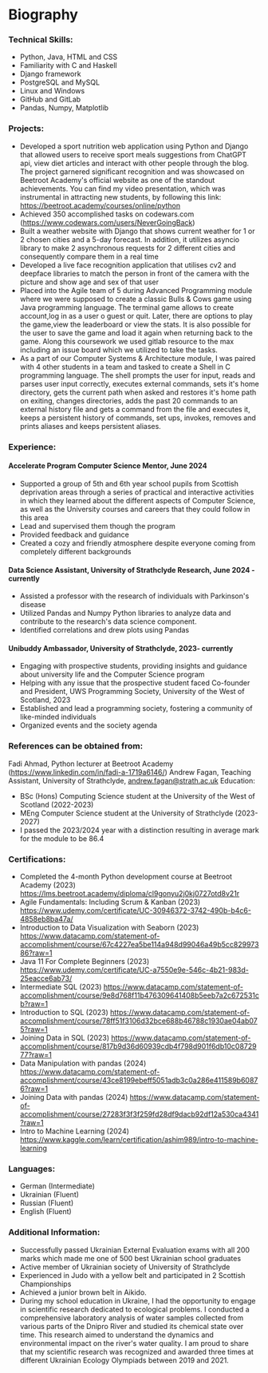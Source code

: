 # Biography


### Technical Skills:
- 	Python, Java, HTML and CSS
-	Familiarity with C and Haskell
-	Django framework
-	PostgreSQL and MySQL
-	Linux and Windows
-	GitHub and GitLab
-	Pandas, Numpy, Matplotlib

### Projects:
-	Developed a sport nutrition web application using Python and Django that allowed users to receive sport meals suggestions from ChatGPT api, view diet articles and interact with other people through the blog. The project garnered significant recognition and was showcased on Beetroot Academy's official website as one of the standout achievements. You can find my video presentation, which was instrumental in attracting new students, by following this link: https://beetroot.academy/courses/online/python
-	Achieved 350 accomplished tasks on codewars.com (https://www.codewars.com/users/NeverGoingBack)
-	Built a weather website with Django that shows current weather for 1 or 2 chosen cities and a 5-day forecast. In addition, it utilizes asyncio library to make 2 asynchronous requests for 2 different cities and consequently compare them in a real time
-	Developed a live face recognition application that utilises cv2 and deepface libraries to match the person in front of the camera with the picture and show age and sex of that user
-	Placed into the Agile team of 5 during Advanced Programming module where we were supposed to create a classic Bulls & Cows game using Java programming language. The terminal game allows to create account,log in as a user o guest or quit.  Later, there are options to play the game,view the leaderboard or view the stats. It is also possible for the user to save the game and load it again when returning back to the game. Along this coursework we used gitlab resource to the max including an issue board which we utilized to take the tasks. 
-	As a part of our Computer Systems & Architecture module, I was paired with 4 other students in a team and tasked to create a Shell in C programming language. The shell prompts the user for input, reads and parses user input correctly, executes external commands, sets it's home directory, gets the current path when asked and restores it's home path on exiting, changes directories, adds the past 20 commands to an external history file and gets a command from the file and executes it, keeps a persistent history of commands, set ups, invokes, removes and prints aliases and keeps persistent aliases. 


### Experience:
#### Accelerate Program Computer Science Mentor, June 2024
-	Supported a group of 5th and 6th year school pupils from Scottish deprivation areas through a series of practical and interactive activities in which they learned about the different aspects of Computer Science, as well as the University courses and careers that they could follow in this area
-	Lead and supervised them though the program
-	Provided feedback and guidance
-	Created a cozy and friendly atmosphere despite everyone coming from completely different backgrounds
#### Data Science Assistant, University of Strathclyde Research, June 2024 - currently
-	Assisted a professor with the research of individuals with Parkinson's disease
-	Utilized Pandas and Numpy Python libraries to analyze data and contribute to the research's data science component.
-	Identified correlations and drew plots using Pandas 
#### Unibuddy Ambassador, University of Strathclyde, 2023- currently
-	Engaging with prospective students, providing insights and guidance about university life and the Computer Science program
-	Helping with any issue that the prospective student faced
Co-founder and President, UWS Programming Society, University of the West of Scotland, 2023
-	Established and lead a programming society, fostering a community of like-minded individuals 
-	Organized events and the society agenda

### References can be obtained from:
Fadi Ahmad, Python lecturer at Beetroot Academy (https://www.linkedin.com/in/fadi-a-1719a6146/)
Andrew Fagan, Teaching Assistant, University of Strathclyde, andrew.fagan@strath.ac.uk
Education:
-	BSc (Hons) Computing Science student at the University of the West of Scotland (2022-2023)
-	MEng Computer Science student at the University of Strathclyde (2023-2027) 
-	I passed the 2023/2024 year with a distinction resulting in average mark for the module to be 86.4

### Certifications:
-	Completed the 4-month Python development course at Beetroot Academy (2023) https://lms.beetroot.academy/diploma/cl9gonyu2j0kj0727otd8v21r
-	Agile Fundamentals: Including Scrum & Kanban (2023)                https://www.udemy.com/certificate/UC-30946372-3742-490b-b4c6-4858eb8ba47a/
-	Introduction to Data Visualization with Seaborn (2023) https://www.datacamp.com/statement-of-accomplishment/course/67c4227ea5be114a948d99046a49b5cc82997386?raw=1 
-	Java 11 For Complete Beginners (2023)
https://www.udemy.com/certificate/UC-a7550e9e-546c-4b21-983d-25eacce6ab73/
-	Intermediate SQL (2023)
https://www.datacamp.com/statement-of-accomplishment/course/9e8d768f11b476309641408b5eeb7a2c672531cb?raw=1 
-	Introduction to SQL (2023) 
https://www.datacamp.com/statement-of-accomplishment/course/78ff51f3106d32bce688b46788c1930ae04ab075?raw=1
-	Joining Data in SQL (2023)
 https://www.datacamp.com/statement-of-accomplishment/course/817b9d36d60939cdb4f798d901f6db10c0872977?raw=1                                                                                                                                             
-	Data Manipulation with pandas (2024)
 https://www.datacamp.com/statement-of-accomplishment/course/43ce8199ebeff5051adb3c0a286e411589b60876?raw=1                                                                                                                                             
-	Joining Data with pandas (2024)
 https://www.datacamp.com/statement-of-accomplishment/course/27283f3f3f259fd28df9dacb92df12a530ca4341?raw=1                                                                                                                                             
-	Intro to Machine Learning (2024)
https://www.kaggle.com/learn/certification/ashim989/intro-to-machine-learning          

### Languages:
-	German (Intermediate)
-	Ukrainian (Fluent)
-	Russian (Fluent)
-	English  (Fluent)


### Additional Information:
-	Successfully passed Ukrainian External Evaluation exams with all 200 marks which made me one of 500 best Ukrainian school graduates
-	Active member of Ukrainian society of University of Strathclyde
-	Experienced in Judo with a yellow belt and participated in 2 Scottish Championships
-	Achieved a junior brown belt in Aikido.
-	During my school education in Ukraine, I had the opportunity to engage in scientific research dedicated to ecological problems. I conducted a comprehensive laboratory analysis of water samples collected from various parts of the Dnipro River and studied its chemical state over time. This research aimed to understand the dynamics and environmental impact on the river's water quality. I am proud to share that my scientific research was recognized and awarded three times at different Ukrainian Ecology Olympiads between 2019 and 2021.


